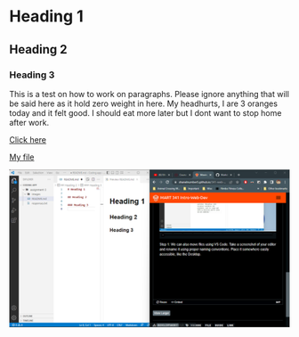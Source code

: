 # Heading 1

## Heading 2

### Heading 3

This is a test on how to work on paragraphs. Please ignore anything that will be said here as it hold zero weight in here. My headhurts, I are 3 oranges today and it felt good. I should eat more later but I dont want to stop home after work. 

[Click here](Http://google.com)

[My file](./responses.txt)

![Screeshot](./images/Screenshot%202023-02-01%20121840.png)